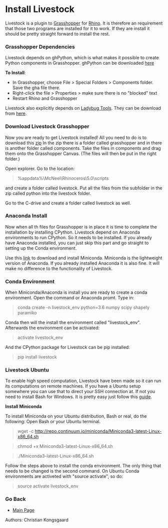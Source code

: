 # Install Livestock

Livestock is a plugin to [Grasshopper](http://www.grasshopper3d.com/) for [Rhino](https://www.rhino3d.com/). 
It is therefore an requirement that those two programs are installed for it to work. If they are install it 
should be pretty straight forward to install the rest.

### Grasshopper Dependencies

Livestock depends on ghPython, which is what makes it possible to create Python components in Grasshopper.
ghPython can be downloaded [here](http://www.food4rhino.com/app/ghpython)

**To Install**:
* In Grasshopper, choose File > Special Folders > Components folder. Save the gha file there.
* Right-click the file > Properties > make sure there is no "blocked" text
* Restart Rhino and Grasshopper

Livestock also explicitly depends on [Ladybug Tools](http://www.ladybug.tools/). 
They can be download from [here](http://www.food4rhino.com/app/ladybug-tools).

### Download Livestock Grasshopper

Now you are ready to get Livestock installed!
All you need to do is to download this [zip](https://github.com/ocni-dtu/livestock_gh/archive/master.zip)
In the zip there is a folder called grasshopper and in there is another folder called components. 
Take the files in components and drag them onto the Grasshopper Canvas. (The files will then be put in the right folder.)

Open explorer. Go to the location: 
> %appdata%\McNeel\Rhinoceros\5.0\scripts

and create a folder called livestock.
Put all the files from the subfolder in the zip called python into the livestock folder.

Go to the C-drive and create a folder called livestock as well.

### Anaconda Install
Now when all th files for Grasshopper is in place it is time to complete the installation by installing CPython.
Livestock depend on Anaconda environments to run CPython. So it needs to be installed. If you already have Anaconda 
installed, you can just skip this part and go straight to setting up the Conda environment.  

Use this [link](https://repo.continuum.io/miniconda/Miniconda3-latest-Windows-x86_64.exe) to download and install Miniconda.
Miniconda is the lightweight version of Anaconda. If you already installed Anaconda it is also fine. 
It will make no difference to the functionality of Livestock. 

### Conda Environment
When Miniconda/Anaconda is install you are ready to create a conda environment. Open the command or Anaconda promt.
Type in:
> conda create -n livestock_env python=3.6 numpy scipy shapely paramiko

Conda then will the install the environment called "livestock_env". Afterwards the environment can be activated:

> activate livestock_env

And the CPython package for Livestock can be pip installed:

> pip install livestock


### Livestock Ubuntu

To enable high speed computation, Livestock have been made so it can run its computations on remote machines.
If you have a Ubuntu setup somewhere you can use that to direct your SSH connection at.
If not you need to install Bash for Windows. It is pretty easy just follow this [guide](https://docs.microsoft.com/en-us/windows/wsl/install-win10).
 
**Install Miniconda**

To install Miniconda on your Ubuntu distribution, Bash or real, do the following:
Open Bash or your Ubuntu terminal.
> wget -c http://repo.continuum.io/miniconda/Miniconda3-latest-Linux-x86_64.sh 

> chmod +x Miniconda3-latest-Linux-x86_64.sh

> ./Miniconda3-latest-Linux-x86_64.sh

Follow the steps above to install the conda environment. The only thing that needs to be changed is the second command.
On Ubuntu Conda environments are activeted with "source activate", so do:
> source activate livestock_env

### Go Back
- [Main Page](/index.md)


Authors: Christian Kongsgaard